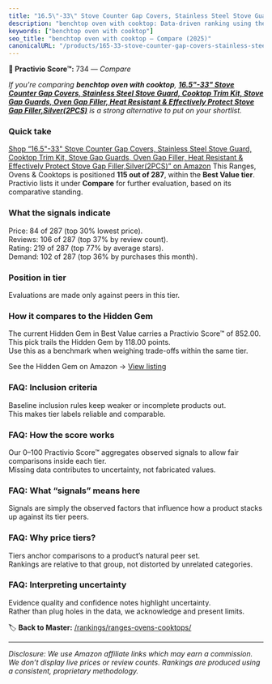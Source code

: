 ```yaml
---
title: "16.5\"-33\" Stove Counter Gap Covers, Stainless Steel Stove Guard, Cooktop Trim Kit, Stove Gap Guards, Oven Gap Filler, Heat Resistant & Effectively Protect Stove Gap Filler,Silver(2PCS)"
description: "benchtop oven with cooktop: Data-driven ranking using the Practivio Score™. Positioned by quality, value, demand, findability, momentum."
keywords: ["benchtop oven with cooktop"]
seo_title: "benchtop oven with cooktop — Compare (2025)"
canonicalURL: "/products/165-33-stove-counter-gap-covers-stainless-steel-stove-guard-cooktop-trim-kit-stove-gap-guards-oven-gap-filler-heat-resistant-effectively-protect-stove-gap-fillersilver2pcs-B0CLG9ZYPC/"
---
```


**🛒 Practivio Score™:** 734 — _Compare_


*If you're comparing **benchtop oven with cooktop**, **[16.5"-33" Stove Counter Gap Covers, Stainless Steel Stove Guard, Cooktop Trim Kit, Stove Gap Guards, Oven Gap Filler, Heat Resistant & Effectively Protect Stove Gap Filler,Silver(2PCS)](https://www.amazon.com/dp/B0CLG9ZYPC?tag=practivio-20)** is a strong alternative to put on your shortlist.*
### Quick take
[Shop “16.5"-33" Stove Counter Gap Covers, Stainless Steel Stove Guard, Cooktop Trim Kit, Stove Gap Guards, Oven Gap Filler, Heat Resistant & Effectively Protect Stove Gap Filler,Silver(2PCS)” on Amazon](https://www.amazon.com/dp/B0CLG9ZYPC?tag=practivio-20)
This Ranges, Ovens & Cooktops is positioned **115 out of 287**, within the **Best Value tier**.  
Practivio lists it under **Compare** for further evaluation, based on its comparative standing.

### What the signals indicate
Price: 84 of 287 (top 30% lowest price).  
Reviews: 106 of 287 (top 37% by review count).  
Rating: 219 of 287 (top 77% by average stars).  
Demand: 102 of 287 (top 36% by purchases this month).

### Position in tier
Evaluations are made only against peers in this tier.

### How it compares to the Hidden Gem
The current Hidden Gem in Best Value carries a Practivio Score™ of 852.00.  
This pick trails the Hidden Gem by 118.00 points.  
Use this as a benchmark when weighing trade-offs within the same tier.  

See the Hidden Gem on Amazon → [View listing](https://www.amazon.com/dp/B0CHJ5HFNB?tag=practivio-20)

### FAQ: Inclusion criteria
Baseline inclusion rules keep weaker or incomplete products out.  
This makes tier labels reliable and comparable.

### FAQ: How the score works
Our 0–100 Practivio Score™ aggregates observed signals to allow fair comparisons inside each tier.  
Missing data contributes to uncertainty, not fabricated values.

### FAQ: What “signals” means here
Signals are simply the observed factors that influence how a product stacks up against its tier peers.

### FAQ: Why price tiers?
Tiers anchor comparisons to a product’s natural peer set.  
Rankings are relative to that group, not distorted by unrelated categories.

### FAQ: Interpreting uncertainty
Evidence quality and confidence notes highlight uncertainty.  
Rather than plug holes in the data, we acknowledge and present limits.

<!-- Missing template for Compare/CompareWithinPriceClass -->


🏷️ **Back to Master:** [/rankings/ranges-ovens-cooktops/](/rankings/ranges-ovens-cooktops/)

---
_Disclosure: We use Amazon affiliate links which may earn a commission. We don’t display live prices or review counts. Rankings are produced using a consistent, proprietary methodology._

